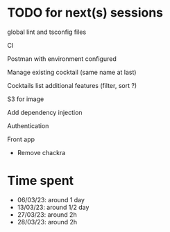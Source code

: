 # TODO for next(s) sessions

global lint and tsconfig files

CI

Postman with environment configured

Manage existing cocktail (same name at last)

Cocktails list additional features (filter, sort ?)

S3 for image

Add dependency injection

Authentication

Front app
- Remove chackra


# Time spent

- 06/03/23: around 1 day
- 13/03/23: around 1/2 day
- 27/03/23: around 2h
- 28/03/23: around 2h